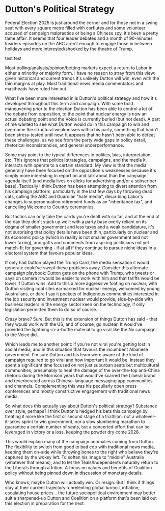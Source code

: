 Dutton's Political Strategy
===========================

Federal Election 2025 is just around the corner and for those not in a swing seat with every square metre filled with corflutes and some volunteer accused of campaign malpractice or being a Chinese spy, it's been a pretty tame affair. It seems that four leader debates and a month of 90-minutes Insiders episodes on the ABC aren't enough to engage those in between holidays and more interested/shocked by the theatre of Trump.

test test

Most polling/analysis/opinion/betting markets expect a return to Labor in either a minority or majority form. I have no reason to stray from this view: given historical and current trends it's unlikely Dutton will win, even with the thin margins at play. Most traditional news media commentators and mastheads have ruled him out. 

What I've been more interested in is Dutton's political strategy and how it's developed throughout this term and campaign. With some bold maneuvering prior to the election Dutton has been able to control a lot of the debate from opposition, to the point that nuclear energy is now an actual debating point and the Voice is currently buried (but not dead). A part of me wanted to see what Dutton would do in this campaign to win and overcome the structural weaknesses within his party, something that hadn't been stress-tested until now. It appears that he hasn't been able to defeat these challenges, as we see from the party wide gaps in policy detail, rhetorical inconsistencies, and general underperformance.

Some may point to the typical differences in politics, bias, interpretation, etc. This ignores that political strategies, campaigns, and the media it interacts with operate to a certain standard. My view is that the media generally have been focused on the opposition's weaknesses because it's simply more interesting to report on and talk about than the campaign agenda itself (and media lives on clicks for advertising and/or a subscriber base). Tactically I think Dutton has been attempting to divert attention from his campaign platform, particularly in the last few days by throwing dead cats, calling the ABC and Guardian "hate media", describing Labor's changes to superannuation retirement funds as an "inheritance tax", and cancelling Welcome to Country ceremonies. 
 
But tactics can only take the cards you're dealt with so far, and at the end of the day they don't stack up well: with a party base overly reliant on its dogma of smaller government and less taxes and a weak candidature, it's not surprising that policy details have been thin, particularly on nuclear and its economic policy (which in reality is not smaller government and not lower taxing), and gaffs and comments from aspiring politicians not yet match-fit for governing - if at all if they continue to pursue niche ideas in a electoral system that favours popular ideas.

If only had Dutton played the Trump Card, the media sensation it would generate could've swept these problems away. Consider this alternate campaign playbook: Dutton gets on the phone with Trump, who tweets or says on camera it would be easier to work with him and that tariffs would be lower if Dutton wins. Add to this a more aggressive footing on nuclear, with Dutton visiting coal sites earmarked for nuclear energy, welcomed by young Australians, or dare I say it pockets of Indigenous communities interested in the job security and investment nuclear would provide, side-by-side with business leaders in the energy sector keen on the technology, if only legislation permitted them to do so of course.

Crazy brave? Sure. But this is the extension of things Dutton has said - that they would work with the US, and of course, go nuclear. It would've provided the lightning-in-a-bottle material to go viral like the No campaign to the Voice did. 

Which leads me to another point: if you're not viral you're getting lost in social media, and in this situation that favours the incumbent Albanese government. I'm sure Dutton and his team were aware of the kind of campaign required to go viral and how important it would be. Instead they spent a significant time focused on not just suburban seats but multicultural communities, presumably to heal the damage of the over-the-top anti-China rhetoric during the Morrison years that would've scarred the Liberal brand and reverberated across Chinese-language messaging app communities and channels. Complementing this was his peculiarly open press conferences and mostly constructive engagement with traditional news media. 

So what does this actually say about Dutton's political strategy? Substance over style, perhaps? I think Dutton's hedged his bets this campaign by treating it more like the first or second stage of a triathlon: not a whatever-it-takes sprint to win government, nor a slow slumbering marathon to guarantee a certain number of seats, but a concerted effort that can be leveraged in victory or a loss, keeping the powder dry come 2028.

This would explain many of the campaign anomalies coming from Dutton. The flexibility to switch from good to bad cop with traditional news media, keeping them on-side while throwing bones to the right who believe they're captured by the wokey left. To soften his image to "middle" Australia (whatever that means), and to let the Teals/Independents naturally return to the Liberals through attrition. A focus on values and benefits of Coalition policy without being pinned down in discussion of monetary details. 

Who knows, maybe Dutton will actually win. Or resign. But I think if things stay at their current trajectory: unrelenting global turmoil, inflation, escalating house prices... the future sociopolitical environment may better suit a sharpened-up Dutton and Coalition on a platform that's been laid out this election in preparation for the next.
